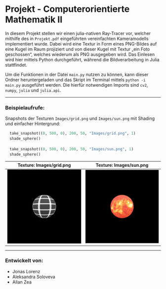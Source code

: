 # Projekt - Computerorientierte Mathematik II

In diesem Projekt stellen wir einen julia-nativen Ray-Tracer vor, welcher mithilfe des in `Projekt.pdf` eingeführten vereinfachten Kameramodells implementiert wurde. Dabei wird eine Textur in Form eines PNG-Bildes auf eine Kugel im Raum projiziert und von dieser Kugel mit Textur „ein Foto geschossen“, welches wiederum als PNG ausgegeben wird. Das Einlesen wird hier mittels Python durchgeführt, während die Bildverarbeitung in Julia stattfindet. 

Um die Funktionen in der Datei `main.py` nutzen zu können, kann dieser Ordner heruntergeladen und das Skript im Terminal mittels `python -i main.py` ausgeführt werden. Die hierfür notwendigen Imports sind `cv2`, `numpy`, `julia` und `julia.api`.

---

### Beispielaufrufe:

Snapshots der Texturen `Images/grid.png` und `Images/sun.png` mit Shading und einfacher Hintergrund: 

```python
  take_snapshot((0, 500, 0), 200, 50, "Images/grid.png", 1)
  shade_sphere()
  
  take_snapshot((0, 500, 0), 200, 50, "Images/sun.png", 1)
  shade_sphere()
```


Texture: Images/grid.png          |  Texture: Images/sun.png
:-------------------------:|:-------------------------:
![](https://github.com/allgebrist/coma-projekt/blob/main/Examples/shaded_grid.jpg)  |  ![](https://github.com/allgebrist/coma-projekt/blob/main/Examples/shaded_sun.jpg )

---

### Entwickelt von:

- Jonas Lorenz
- Aleksandra Soloveva
- Allan Zea

